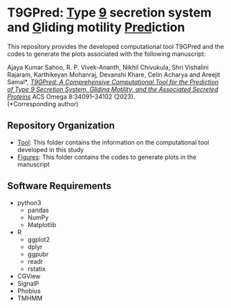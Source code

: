 # T9GPred: <ins>T</ins>ype <ins>9</ins> secretion system and <ins>G</ins>liding motility <ins>Pred</ins>iction

This repository provides the developed computational tool T9GPred and the codes to generate the plots associated with the following manuscript:

Ajaya Kumar Sahoo, R. P. Vivek-Ananth, Nikhil Chivukula, Shri Vishalini Rajaram, Karthikeyan Mohanraj, Devanshi Khare, Celin Acharya and Areejit Samal*, <i>[T9GPred: A Comprehensive Computational Tool for the Prediction of Type 9 Secretion System, Gliding Motility, and the Associated Secreted Proteins](https://pubs.acs.org/doi/10.1021/acsomega.3c05155)</i> ACS Omega 8:34091–34102 (2023).<br>
(*Corresponding author)

## Repository Organization
- [Tool](./Tool): This folder contains the information on the computational tool developed in this study
- [Figures](./Figures): This folder contains the codes to generate plots in the manuscript

## Software Requirements
- python3
	- pandas
	- NumPy
	- Matplotlib
- R
	- ggplot2
	- dplyr
	- ggpubr
	- readr
	- rstatix
- CGView
- SignalP
- Phobius
- TMHMM
